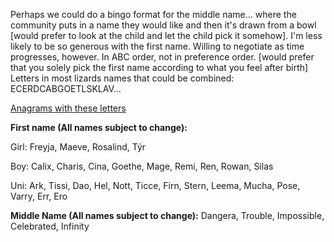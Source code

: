 Perhaps we could do a bingo format for the middle name... where the community puts in a name they would like and then it's drawn from a bowl [would prefer to look at the child and let the child pick it somehow]. 
I'm less likely to be so generous with the first name. Willing to negotiate as time progresses, however. In ABC order, not in preference order. [would prefer that you solely pick the first name according to what you feel after birth]
Letters in most lizards names that could be combined: ECERDCABGOETLSKLAV...

[Anagrams with these letters](https://word.tips/unscramble/ECERDCABGOETLSK?v=v348)

**First name (All names subject to change):**

Girl: Freyja, Maeve, Rosalind, Týr

Boy: Calix, Charis, Cina, Goethe, Mage, Remi, Ren, Rowan, Silas

Uni: Ark, Tissi, Dao, Hel, Nott, Ticce, Firn, Stern, Leema, Mucha, Pose, Varry, Err, Ero

**Middle Name (All names subject to change):**
Dangera, Trouble, Impossible, Celebrated, Infinity

